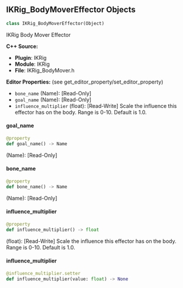 ## IKRig_BodyMoverEffector Objects

```python
class IKRig_BodyMoverEffector(Object)
```

IKRig Body Mover Effector

**C++ Source:**

- **Plugin**: IKRig
- **Module**: IKRig
- **File**: IKRig_BodyMover.h

**Editor Properties:** (see get_editor_property/set_editor_property)

- ``bone_name`` (Name):  [Read-Only]
- ``goal_name`` (Name):  [Read-Only]
- ``influence_multiplier`` (float):  [Read-Write] Scale the influence this effector has on the body. Range is 0-10. Default is 1.0.

<a id="unreal.IKRig_BodyMoverEffector.goal_name"></a>

#### goal_name

```python
@property
def goal_name() -> Name
```

(Name):  [Read-Only]

<a id="unreal.IKRig_BodyMoverEffector.bone_name"></a>

#### bone_name

```python
@property
def bone_name() -> Name
```

(Name):  [Read-Only]

<a id="unreal.IKRig_BodyMoverEffector.influence_multiplier"></a>

#### influence_multiplier

```python
@property
def influence_multiplier() -> float
```

(float):  [Read-Write] Scale the influence this effector has on the body. Range is 0-10. Default is 1.0.

<a id="unreal.IKRig_BodyMoverEffector.influence_multiplier"></a>

#### influence_multiplier

```python
@influence_multiplier.setter
def influence_multiplier(value: float) -> None
```

<a id="unreal.IKRigSolver"></a>